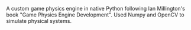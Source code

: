 A custom game physics engine in native Python following Ian Millington's book "Game Physics Engine Development". 
Used Numpy and OpenCV to simulate physical systems.